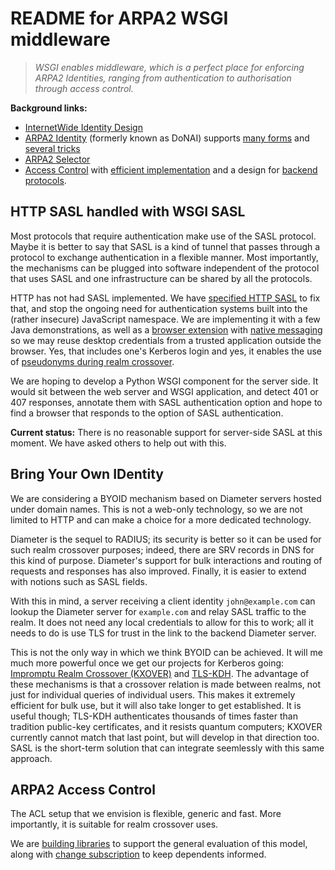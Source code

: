 # README for ARPA2 WSGI middleware

> *WSGI enables middleware, which is a perfect place
> for enforcing ARPA2 Identities, ranging from
> authentication to authorisation through access control.*

**Background links:**

  * [InternetWide Identity Design](http://internetwide.org/tag/identity.html)
  * [ARPA2 Identity](http://donai.arpa2.net) (formerly known as DoNAI)
    supports
    [many forms](http://internetwide.org/blog/2015/04/23/id-3-idforms.html)
    and
    [several tricks](http://internetwide.org/blog/2015/04/24/id-4-tricks.html)
  * [ARPA2 Selector](http://donai.arpa2.net/selector.html)
  * [Access Control](http://donai.arpa2.net/acl.html)
    with
    [efficient implementation](http://donai.arpa2.net/acl-impl.html)
    and a design for
    [backend protocols](http://idp.arpa2.net/diameter.html).


## HTTP SASL handled with WSGI SASL

Most protocols that require authentication make use of the SASL
protocol.  Maybe it is better to say that SASL is a kind of
tunnel that passes through a protocol to exchange authentication
in a flexible manner.  Most importantly, the mechanisms can be
plugged into software independent of the protocol that uses SASL
and one infrastructure can be shared by all the protocols.

HTTP has not had SASL implemented.  We have
[specified HTTP SASL](https://tools.ietf.org/html/draft-vanrein-httpauth-sasl-00)
to fix that, and stop the ongoing need for authentication systems
built into the (rather insecure) JavaScript namespace.
We are implementing it with a few Java demonstrations, as well
as a
[browser extension](https://developer.mozilla.org/en-US/docs/Mozilla/Add-ons/WebExtensions)
with
[native messaging](https://developer.mozilla.org/en-US/docs/Mozilla/Add-ons/WebExtensions/Native_messaging)
so we may reuse desktop credentials from a trusted application
outside the browser.  Yes, that includes one's Kerberos login
and yes, it enables the use of
[pseudonyms during realm crossover](http://internetwide.org/blog/2015/04/22/id-2-byoid.html).

We are hoping to develop a Python WSGI component for the server side.
It would sit between the web server and WSGI application, and
detect 401 or 407 responses, annotate them with SASL authentication
option and hope to find a browser that responds to the option of
SASL authentication.

**Current status:** There is no reasonable support for server-side
SASL at this moment.  We have asked others to help out with this.


## Bring Your Own IDentity

We are considering a BYOID mechanism based on Diameter servers
hosted under domain names.  This is not a web-only technology,
so we are not limited to HTTP and can make a choice for a more
dedicated technology.

Diameter is the sequel to RADIUS; its security is better so it
can be used for such realm crossover purposes; indeed, there
are SRV records in DNS for this kind of purpose.  Diameter's
support for bulk interactions and routing of requests and
responses has also improved.  Finally, it is easier to extend
with notions such as SASL fields.

With this in mind, a server receiving a client identity
`john@example.com` can lookup the Diameter server for `example.com`
and relay SASL traffic to the realm.  It does not need any local
credentials to allow for this to work; all it needs to do is use
TLS for trust in the link to the backend Diameter server.


This is not the only way in which we think BYOID can be achieved.
It will me much more powerful once we get our projects for
Kerberos going:
[Impromptu Realm Crossover (KXOVER)](http://realm-xover.arpa2.net/kerberos.html)
and
[TLS-KDH](http://tls-kdh.arpa2.net).
The advantage of these mechanisms is that a crossover relation
is made between realms, not just for individual queries of
individual users.  This makes it extremely efficient for bulk
use, but it will also take longer to get established.  It is
useful though; TLS-KDH authenticates thousands of times faster
than tradition public-key certificates, and it resists
quantum computers; KXOVER currently cannot match that last point,
but will develop in that direction too.
SASL is the short-term solution that can integrate seemlessly
with this same approach.


## ARPA2 Access Control

The ACL setup that we envision is flexible, generic and fast.  More
importantly, it is suitable for realm crossover uses.

We are
[building libraries](https://github.com/arpa2/libarpa2service)
to support the general evaluation of this model, along with
[change subscription](http://steamworks.arpa2.net/pulley.html)
to keep dependents informed.


